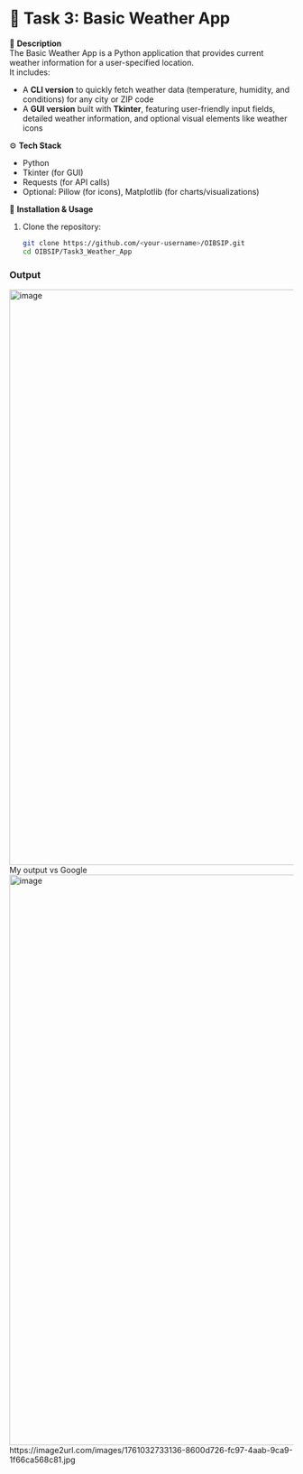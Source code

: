 # 🧠 Task 3: Basic Weather App

📌 **Description**  
The Basic Weather App is a Python application that provides current weather information for a user-specified location.  
It includes:

- A **CLI version** to quickly fetch weather data (temperature, humidity, and conditions) for any city or ZIP code  
- A **GUI version** built with **Tkinter**, featuring user-friendly input fields, detailed weather information, and optional visual elements like weather icons  

⚙️ **Tech Stack**  
- Python  
- Tkinter (for GUI)  
- Requests (for API calls)  
- Optional: Pillow (for icons), Matplotlib (for charts/visualizations)  

🧩 **Installation & Usage**  
1. Clone the repository:
   ```bash
   git clone https://github.com/<your-username>/OIBSIP.git
   cd OIBSIP/Task3_Weather_App

### Output
<img width="1919" height="1021" alt="image" src="https://github.com/user-attachments/assets/4db9f0fb-65e9-4214-b072-a4970c9742b3" />
My output vs Google 
<img width="1919" height="1012" alt="image" src="https://github.com/user-attachments/assets/ce671fe9-dae6-4a3a-98db-de0b5b4e7b06" />
https://image2url.com/images/1761032733136-8600d726-fc97-4aab-9ca9-1f66ca568c81.jpg


